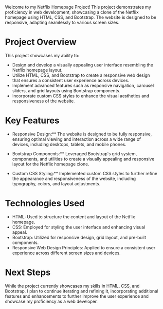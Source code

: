 Welcome to my Netflix Homepage Project! This project demonstrates my proficiency in web development, showcasing a clone of the Netflix homepage using HTML, CSS, and Bootstrap. The website is designed to be responsive, adapting seamlessly to various screen sizes.

# Project Overview

This project showcases my ability to:

- Design and develop a visually appealing user interface resembling the Netflix homepage layout.
- Utilize HTML, CSS, and Bootstrap to create a responsive web design that ensures a consistent user experience across devices.
- Implement advanced features such as responsive navigation, carousel sliders, and grid layouts using Bootstrap components.
- Incorporate custom CSS styles to enhance the visual aesthetics and responsiveness of the website.

# Key Features

- Responsive Design:** The website is designed to be fully responsive, ensuring optimal viewing and interaction across a wide range of devices, including desktops, tablets, and mobile phones.

- Bootstrap Components:** Leveraged Bootstrap's grid system, components, and utilities to create a visually appealing and responsive layout for the Netflix homepage clone.

- Custom CSS Styling:** Implemented custom CSS styles to further refine the appearance and responsiveness of the website, including typography, colors, and layout adjustments.

# Technologies Used

- HTML: Used to structure the content and layout of the Netflix homepage.
- CSS: Employed for styling the user interface and enhancing visual appeal.
- Bootstrap: Utilized for responsive design, grid layout, and pre-built components.
- Responsive Web Design Principles: Applied to ensure a consistent user experience across different screen sizes and devices.

# Next Steps

While the project currently showcases my skills in HTML, CSS, and Bootstrap, I plan to continue iterating and refining it, incorporating additional features and enhancements to further improve the user experience and showcase my proficiency as a web developer.


